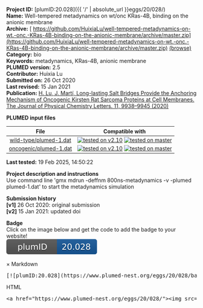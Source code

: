 **Project ID:** [plumID:20.028]({{ '/' | absolute_url }}eggs/20/028/)  
**Name:**  Well-tempered metadynamics on wt/onc KRas-4B, binding on the anionic membrane  
**Archive:** [ https://github.com/HuixiaLu/well-tempered-metadynamics-on-wt.-onc.-KRas-4B-binding-on-the-anionic-membrane/archive/master.zip](https://github.com/HuixiaLu/well-tempered-metadynamics-on-wt.-onc.-KRas-4B-binding-on-the-anionic-membrane/archive/master.zip) [(browse)](https://github.com/HuixiaLu/well-tempered-metadynamics-on-wt.-onc.-KRas-4B-binding-on-the-anionic-membrane/tree/master)  
**Category:**  bio  
**Keywords:**  metadynamics, KRas-4B, anionic membrane  
**PLUMED version:**  2.5  
**Contributor:**  Huixia Lu  
**Submitted on:** 26 Oct 2020  
**Last revised:** 15 Jan 2021  
**Publication:** [H. Lu, J. Martí, Long-lasting Salt Bridges Provide the Anchoring Mechanism of Oncogenic Kirsten Rat Sarcoma Proteins at Cell Membranes. The Journal of Physical Chemistry Letters. 11, 9938–9945 (2020)](http://dx.doi.org/10.1021/acs.jpclett.0c02809)  
  
**PLUMED input files**  
  
| File     | Compatible with |  
|:--------:|:--------:|  
| [wild-type/plumed-1.dat](./data/wild-type/plumed-1.dat.md) |  [![tested on v2.10](https://img.shields.io/badge/v2.10-failed-red.svg)](data/wild-type/plumed-1.dat.plumed.stderr) [![tested on master](https://img.shields.io/badge/master-failed-red.svg)](data/wild-type/plumed-1.dat.plumed_master.stderr) |  
| [oncogenic/plumed-1.dat](./data/oncogenic/plumed-1.dat.md) |  [![tested on v2.10](https://img.shields.io/badge/v2.10-failed-red.svg)](data/oncogenic/plumed-1.dat.plumed.stderr) [![tested on master](https://img.shields.io/badge/master-failed-red.svg)](data/oncogenic/plumed-1.dat.plumed_master.stderr) |  
  
**Last tested:**  19 Feb 2025, 14:50:22
  
**Project description and instructions**  
Use command line 'gmx mdrun -deffnm 800ns-metadynamics -v -plumed plumed-1.dat' to start the metadynamics simulation 

  
**Submission history**  
**[v1]** 26 Oct 2020: original submission  
**[v2]** 15 Jan 2021: updated doi  
  
**Badge**  
Click on the image below and get the code to add the badge to your website!  
<img src="./badge.svg" alt="plumeDnest:20.028" id="myBtn" class="badge">
<div id="myModal" class="modal">
  <div class="modal-content">
    <span class="close">&times;</span>
    Markdown<pre>[![plumID:20.028](https://www.plumed-nest.org/eggs/20/028/badge.svg)](https://www.plumed-nest.org/eggs/20/028/)</pre>
    HTML<pre>&lt;a href="https://www.plumed-nest.org/eggs/20/028/"&gt;&lt;img src="https://www.plumed-nest.org/eggs/20/028/badge.svg" alt="plumID:20.028"&gt;&lt;/a&gt;</pre>
  </div>
</div>
